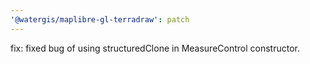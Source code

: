 ```yaml
---
'@watergis/maplibre-gl-terradraw': patch
---
```


fix: fixed bug of using structuredClone in MeasureControl constructor.
